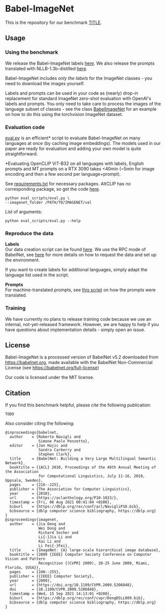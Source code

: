 # Babel-ImageNet
This is the repository for our benchmark [TITLE](url).

## Usage


### Using the benchmark
We release the Babel-ImageNet labels [here](data/babel_imagenet.json). We also release the prompts translated with NLLB-1.3b-distilled [here](data/nllb_dist13b_prompts.json).

Babel-ImageNet includes *only the labels* for the ImageNet classes - you need to download the images yourself.

Labels and prompts can be used in your code as (nearly) drop-in replacement for standard ImageNet zero-shot evaluation with OpenAI's labels and prompts. You only need to take care to process the images of the language subset of classes - see the class [BabelImageNet](eval_scripts/data.py) for an example on how to do this using the torchvision ImageNet dataset.

### Evaluation code
[eval.py](eval_scripts/eval.py) is an efficient* script to evaluate Babel-ImageNet on many languages at once (by caching image embeddings).
The models used in our paper are ready for evaluation and adding your own model is quite straightforward.

*Evaluating OpenCLIP ViT-B32 on all languages with labels, English prompts and MT prompts on a RTX 3090 takes <40min (~5min for image encoding and then a few second per language+prompt).

See [requirements.txt](requirements.txt) for necessary packages. AltCLIP has no corresponding package, so get the code [here](https://github.com/FlagAI-Open/FlagAI/tree/master/examples/AltCLIP/hf_altclip).

```shell
python eval_scripts/eval.py \
--imagenet_folder /PATH/TO/IMAGENET/val
```

List of arguments:
```shell
python eval_scripts/eval.py --help
```

### Reproduce the data
**Labels**  
Our data creation script can be found [here](data_scripts/dataset_creation_rpc.py).
We use the RPC mode of BabelNet, see [here](https://pypi.org/project/babelnet/) for more details on how to request
the data and set up the environment.

If you want to create labels for additional languages, simply adapt the language list used in the script.


**Prompts**   
For machine-translated prompts, see [this script](data_scripts/prompt_translation.py) on how the prompts were translated.


### Training
We have currently no plans to release training code because we use an internal, not-yet-released framework.
However, we are happy to help if you have questions about implementation details - simply open an issue.

## License
Babel-ImageNet is a processed version of BabelNet v5.2 downloaded from https://babelnet.org, made available with the BabelNet Non-Commercial License (see https://babelnet.org/full-license)

Our code is licensed under the MIT license.



## Citation
If you find this benchmark helpful, please cite the following publication:

```
TODO
```

Also consider citing the following:

```
@inproceedings{babelnet,
  author    = {Roberto Navigli and
               Simone Paolo Ponzetto},
  editor    = {Jan Hajic and
               Sandra Carberry and
               Stephen Clark},
  title     = {BabelNet: Building a Very Large Multilingual Semantic Network},
  booktitle = {{ACL} 2010, Proceedings of the 48th Annual Meeting of the Association
               for Computational Linguistics, July 11-16, 2010, Uppsala, Sweden},
  pages     = {216--225},
  publisher = {The Association for Computer Linguistics},
  year      = {2010},
  url       = {https://aclanthology.org/P10-1023/},
  timestamp = {Fri, 06 Aug 2021 00:41:04 +0200},
  biburl    = {https://dblp.org/rec/conf/acl/NavigliP10.bib},
  bibsource = {dblp computer science bibliography, https://dblp.org}
}
@inproceedings{imagenet,
  author    = {Jia Deng and
               Wei Dong and
               Richard Socher and
               Li{-}Jia Li and
               Kai Li and
               Li Fei{-}Fei},
  title     = {ImageNet: {A} large-scale hierarchical image database},
  booktitle = {2009 {IEEE} Computer Society Conference on Computer Vision and Pattern
               Recognition {(CVPR} 2009), 20-25 June 2009, Miami, Florida, {USA}},
  pages     = {248--255},
  publisher = {{IEEE} Computer Society},
  year      = {2009},
  url       = {https://doi.org/10.1109/CVPR.2009.5206848},
  doi       = {10.1109/CVPR.2009.5206848},
  timestamp = {Wed, 15 Sep 2021 14:13:01 +0200},
  biburl    = {https://dblp.org/rec/conf/cvpr/DengDSLL009.bib},
  bibsource = {dblp computer science bibliography, https://dblp.org}
}
```